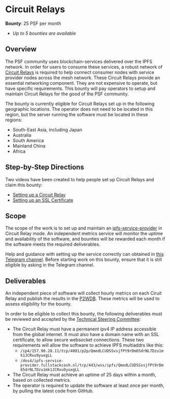 # Circuit Relays

**Bounty**: 25 PSF per month

- _Up to 5 bounties are available_

## Overview

The PSF community uses blockchain-services delivered over the IPFS network. In order for users to consume these services, a robust network of [Circuit Relays](https://docs.libp2p.io/concepts/circuit-relay/) is required to help connect consumer nodes with service provider nodes across the mesh network. These Circuit Relays provide an essential networking component. They are not expensive to operate, but have specific requirements. This bounty will pay operators to setup and maintain Circuit Relays for the good of the PSF community.

The bounty is currently eligible for Circuit Relays set up in the following geographic locations. The operator does not need to be located in this region, but the server running the software must be located in these regions:

- South-East Asia, including Japan
- Australia
- South America
- Mainland China
- Africa

## Step-by-Step Directions
Two videos have been created to help people set up Circuit Relays and claim this bounty:

- [Setting up a Circuit Relay](https://youtu.be/Z0NsboIVN44)
- [Setting up an SSL Certificate](https://youtu.be/3UsgCUPFmx0)

## Scope

The scope of the work is to set up and maintain an [ipfs-service-provider](https://github.com/Permissionless-Software-Foundation/ipfs-service-provider) in Circuit Relay mode. An independent metrics service will monitor the uptime and availability of the software, and bounties will be rewarded each month if the software meets the required deliverables.

Help and guidance with setting up the service correctly can obtained in [this Telegram channel](https://t.me/bch_js_toolkit). Before starting work on this bounty, ensure that it is still eligible by asking in the Telegram channel.

## Deliverables

An independent piece of software will collect hourly metrics on each Ciruit Relay and publish the results in the [P2WDB](https://github.com/Permissionless-Software-Foundation/ipfs-p2wdb-service). These metrics will be used to assess eligibility for the bounty.

In order to be eligible to collect this bounty, the following deliverables must be reviewed and accepted by the [Technical Steering Committee](https://github.com/Permissionless-Software-Foundation/TSC):

- The Circuit Relay must have a permanent ipv4 IP address accessible from the global internet. It must also have a domain name with an SSL certificate, to allow secure websocket connections. These two requirements will allow the software to achieve IPFS multiaddrs like this:
  - `/ip4/157.90.28.11/tcp/4001/p2p/QmedLCUDSSvsjfPt9rDm65drNL7Dzu1mk1JCRxu9yuxgLL`
  - `/dns4/ipfs-service-provider.fullstackcash.nl/tcp/443/wss/ipfs/QmedLCUDSSvsjfPt9rDm65drNL7Dzu1mk1JCRxu9yuxgLL`
- The Circuit Relay must achieve an uptime of 25 days within a month, based on collected metrics.
- The operator is required to update the software at least once per month, by pulling the latest code from GitHub.
